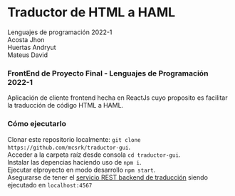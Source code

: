 # Traductor de HTML a HAML
Lenguajes de programación 2022-1  
Acosta Jhon  
Huertas Andryut  
Mateus David
### FrontEnd de Proyecto Final - Lenguajes de Programación 2022-1
Aplicación de cliente frontend hecha en ReactJs cuyo proposito es facilitar la traducción de código HTML a HAML.

### Cómo ejecutarlo

Clonar este repositorio localmente: `git clone https://github.com/mcsrk/traductor-gui`.  
Acceder a la carpeta raíz desde consola  `cd traductor-gui`.  
Instalar las depencias haciendo uso de `npm i`.  
Ejecutar elproyecto en modo desarrollo `npm start`.  
Asegurarse de tener el [servicio REST backend de traducción](https://github.com/dmateusb/html_to_haml) siendo ejecutado en  `localhost:4567`